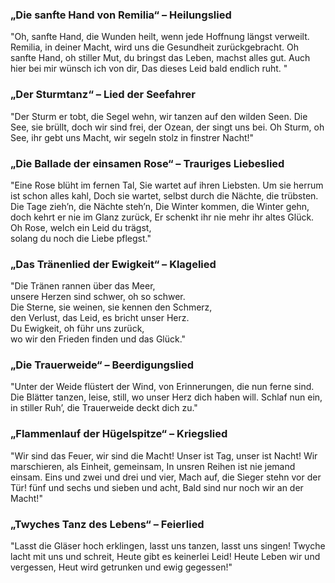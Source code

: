 ### **„Die sanfte Hand von Remilia“** – Heilungslied
"Oh, sanfte Hand, die Wunden heilt,
wenn jede Hoffnung längst verweilt.
Remilia, in deiner Macht,
wird uns die Gesundheit zurückgebracht.
Oh sanfte Hand, oh stiller Mut,
du bringst das Leben, machst alles gut.
Auch hier bei mir wünsch ich von dir,
Das dieses Leid bald endlich ruht. "
### **„Der Sturmtanz“** – Lied der Seefahrer
"Der Sturm er tobt, die Segel wehn,
wir tanzen auf den wilden Seen.
Die See, sie brüllt, doch wir sind frei,
der Ozean, der singt uns bei.
Oh Sturm, oh See, ihr gebt uns Macht,
wir segeln stolz in finstrer Nacht!"
### **„Die Ballade der einsamen Rose“** – Trauriges Liebeslied
"Eine Rose blüht im fernen Tal,
Sie wartet auf ihren Liebsten.
Um sie herrum ist schon alles kahl,
Doch sie wartet, selbst durch die Nächte, die trübsten.
Die Tage zieh’n, die Nächte steh’n,
Die Winter kommen, die Winter gehn,
doch kehrt er nie im Glanz zurück,
Er schenkt ihr nie mehr ihr altes Glück.
Oh Rose, welch ein Leid du trägst,  
solang du noch die Liebe pflegst."
### **„Das Tränenlied der Ewigkeit“** – Klagelied
"Die Tränen rannen über das Meer,  
unsere Herzen sind schwer, oh so schwer.  
Die Sterne, sie weinen, sie kennen den Schmerz,  
den Verlust, das Leid, es bricht unser Herz.  
Du Ewigkeit, oh führ uns zurück,  
wo wir den Frieden finden und das Glück."
### **„Die Trauerweide“** – Beerdigungslied
"Unter der Weide flüstert der Wind,
von Erinnerungen, die nun ferne sind.
Die Blätter tanzen, leise, still,
wo unser Herz dich haben will.
Schlaf nun ein, in stiller Ruh’,
die Trauerweide deckt dich zu."
### **„Flammenlauf der Hügelspitze“** – Kriegslied
"Wir sind das Feuer, wir sind die Macht!
Unser ist Tag, unser ist Nacht!
Wir marschieren, als Einheit, gemeinsam,
In unsren Reihen ist nie jemand einsam.
Eins und zwei und drei und vier,
Mach auf, die Sieger stehn vor der Tür!
fünf und sechs und sieben und acht,
Bald sind nur noch wir an der Macht!"
### **„Twyches Tanz des Lebens“** – Feierlied
"Lasst die Gläser hoch erklingen,
lasst uns tanzen, lasst uns singen!
Twyche lacht mit uns und schreit,
Heute gibt es keinerlei Leid!
Heute Leben wir und vergessen,
Heut wird getrunken und ewig gegessen!"